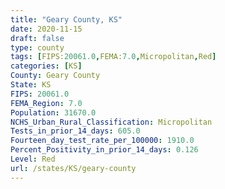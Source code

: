 ```yaml
---
title: "Geary County, KS"
date: 2020-11-15
draft: false
type: county
tags: [FIPS:20061.0,FEMA:7.0,Micropolitan,Red]
categories: [KS]
County: Geary County
State: KS
FIPS: 20061.0
FEMA_Region: 7.0
Population: 31670.0
NCHS_Urban_Rural_Classification: Micropolitan
Tests_in_prior_14_days: 605.0
Fourteen_day_test_rate_per_100000: 1910.0
Percent_Positivity_in_prior_14_days: 0.126
Level: Red
url: /states/KS/geary-county
---
```



